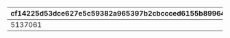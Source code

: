 |cf14225d53dce627e5c59382a965397b2cbccced6155b89964bc0f02833da95c|963f35bb645128598ec5ad7bf8c7d4b276be6726627a4cc6f4288f38c71354a5|fca2898cae19b0d1fc8bb82a017fca79f7998253697dbeb2d0129ba6687844c3|9eb668c3fa71c53caf1b8f3bc9376c81ebf9a9538c1bc4ef3baa33e9459b7228|73abfc9ae6c369aacbabc83dcb567cf581799c965dcdb8c80503cacaf7ea93dc|e6bcdb30b656e9cebdcc53aab2e4b766488e3f01da5c63f12191340520087aa4|89ff0df89fe984cc0f9f0331119476ca31d9e988eef3bceebc1cfd2dddebeeb3|
| --- | --- | --- | --- | --- | --- | --- |
|5137061|5137072|2006801|20068110|5136005|5136061|1|